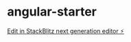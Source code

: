 # angular-starter

[Edit in StackBlitz next generation editor ⚡️](https://stackblitz.com/~/github.com/joernKluess/angular-starter)